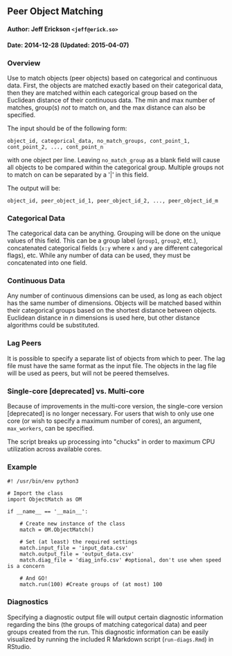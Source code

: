 ## Peer Object Matching

#### Author: Jeff Erickson `<jeff@erick.so>`
#### Date: 2014-12-28 (Updated: 2015-04-07)

### Overview

Use to match objects (peer objects) based on categorical and continuous data. First, the objects are matched exactly based on their categorical data, then they are matched within each categorical group based on the Euclidean distance of their continuous data. The min and max number of matches, group(s) _not_ to match on, and the max distance can also be specified.

The input should be of the following form:

`object_id, categorical_data, no_match_groups, cont_point_1, cont_point_2, ..., cont_point_n`

with one object per line. Leaving `no_match_group` as a blank field will cause all objects to be compared within the categorical group. Multiple groups not to match on can be separated by a '|' in this field.

The output will be:

`object_id, peer_object_id_1, peer_object_id_2, ..., peer_object_id_m`

### Categorical Data

The categorical data can be anything. Grouping will be done on the unique values of this field. This can be a group label (`group1`, `group2`, etc.), concatenated categorical fields (`x:y` where `x` and `y` are different categorical flags), etc. While any number of data can be used, they must be concatenated into one field.

### Continuous Data

Any number of continuous dimensions can be used, as long as each object has the same number of dimensions. Objects will be matched based within their categorical groups based on the shortest distance between objects. Euclidean distance in _n_ dimensions is used here, but other distance algorithms could be substituted.

### Lag Peers

It is possible to specify a separate list of objects from which to peer. The lag file must have the same format as the input file. The objects in the lag file will be used as peers, but will not be peered themselves.

### Single-core [deprecated] vs. Multi-core

Because of improvements in the multi-core version, the single-core version [deprecated] is no longer necessary. For users that wish to only use one core (or wish to specify a maximum number of cores), an argument, `max_workers`, can be specified.

The script breaks up processing into "chucks" in order to maximum CPU utilization across available cores.

### Example

```
#! /usr/bin/env python3

# Import the class
import ObjectMatch as OM

if __name__ == '__main__':

    # Create new instance of the class
    match = OM.ObjectMatch()

    # Set (at least) the required settings
    match.input_file = 'input_data.csv'
    match.output_file = 'output_data.csv'
    match.diag_file = 'diag_info.csv' #optional, don't use when speed is a concern

    # And GO!
    match.run(100) #Create groups of (at most) 100
```

### Diagnostics

Specifying a diagnostic output file will output certain diagnostic information regarding the bins (the groups of matching categorical data) and peer groups created from the run. This diagnostic information can be easily visualized by running the included R Markdown script (`run-diags.Rmd`) in RStudio.
